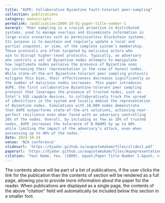 ```yaml
---
title: "AUPE: Collaborative Byzantine fault-tolerant peer-sampling"
collection: publications
category: manuscripts
permalink: /publication/2009-10-01-paper-title-number-1
excerpt: 'Peer sampling is a crucial primitive in distributed
systems, used to manage overlays and disseminate information in
large-scale scenarios such as permissionless blockchain systems.
Its purpose is to maintain and regularly update a local and
partial snapshot, or view, of the complete system’s membership.
These protocols are often targeted by malicious actors who
aim to disrupt higher-level protocols. Typically, an adversary
who controls a set of Byzantine nodes attempts to manipulate
how legitimate nodes perceive the presence of Byzantine ones
by increasing their representation in the view of honest nodes.
While state-of-the-art Byzantine-tolerant peer sampling protocols
mitigate this bias, their effectiveness decreases significantly as
the number of malicious nodes increases. This paper introduces
AUPE, the first collaborative Byzantine-tolerant peer sampling
protocol that leverages the presence of trusted nodes, such as
Intel’s SGX capable devices, to collaboratively track the spread
of identifiers in the system and locally debias the representation
of Byzantine nodes. Simulations with 10,000 nodes demonstrate
that AUPE outperforms state-of-the-art solutions, achieving near-
perfect resilience even when faced with an adversary controlling
26% of the nodes. Overall, by including as few as 10% of trusted
nodes, AUPE increases the tolerance of B RAHMS by up to 60%
while limiting the impact of the adversary’s attack, even when
possessing up to 40% of the nodes.'
date: 2024-10-24
venue: 'NCA conference'
slidesurl: 'https://djadar.github.io/augustamukam/files/slides1.pdf'
paperurl: 'https://djadar.github.io/augustamukam/files/Aupepresentation.pdf'
citation: 'Your Name, You. (2009). &quot;Paper Title Number 1.&quot; <i>Journal 1</i>. 1(1).'
---
```


The contents above will be part of a list of publications, if the user clicks the link for the publication than the contents of section will be rendered as a full page, allowing you to provide more information about the paper for the reader. When publications are displayed as a single page, the contents of the above "citation" field will automatically be included below this section in a smaller font.